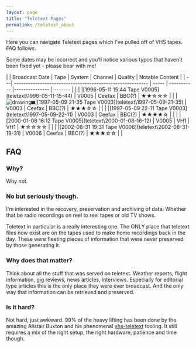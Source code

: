 ```yaml
---
layout: page
title: "Teletext Pages"
permalink: /teletext_about
---
```

Here you can navigate Teletext pages which I've pulled off of VHS tapes. FAQ follows.

Some dates may be incorrect and you'll notice various typos that haven't been fixed yet - please bear with me!


|    | Broadcast Date                                            | Tape  | System      | Channel        | Quality  | Notable Content |
| ---| --------------------------------------------------------- | ----- | ----------- |--------------- | -------  |                 |
|    |[1996-05-11 15:44 Tape V0005](teletext\1996-05-11-15-44\) | V0005 | Ceefax      | BBC(?)         | ★★☆☆☆  |                 |
|    <img src="teletext\1997-05-09-21-35\thumbnail.png" alt="drawing" width="10"/><img src="teletext\1997-05-09-21-35\images\P100-0001.png" alt="drawing" width="10"/>|[1997-05-09 21-35 Tape V0003](teletext\1997-05-09-21-35\) | V0003 | Ceefax      | BBC(?)         | ★★★☆☆  |                 |
|    |[1997-05-09 22-11 Tape V0003](teletext\1997-05-09-22-11\) | V0003 | Ceefax      | BBC(?)         | ★★★★☆  |                 |
|    |[2000-01-08 16:12 Tape V0005](teletext\2000-01-08-16-12\) | V0005 | VH1         | VH1            | ★☆☆☆☆  |                 |
|    |[2002-08-31 19:31 Tape V0006](teletext\2002-08-31-19-31\) | V0006 | Ceefax      | BBC(?)         | ★★★☆☆  |                 |

## FAQ

### Why?
Why not.

### No but seriously though.
I'm interested in the recovery, preservation and archiving of data. Whether that be radio recordings on reel to reel tapes or old TV shows.

Teletext in particular is a really interesting one. The ONLY place that teletext files now exist are on the tapes used to make home recordings back in the day. These were fleeting pieces of information that were never preserved by those generating it.

### Why does that matter?
Think about all the stuff that was served on teletext. Weather reports, flight information, gig reviews, news articles, interviews. Especially for editorial type articles this is the only place they were ever broadcast. And the only way that information can be retrieved and preserved.

### Is it hard?
Not hard, just awkward. 99% of the heavy lifting has been done by the amazing Alistair Buxton and his phenomenal [vhs-teletext](https://github.com/ali1234/vhs-teletext) tooling. It still requires a mix of the right setup, the right hardware, patience and time though.